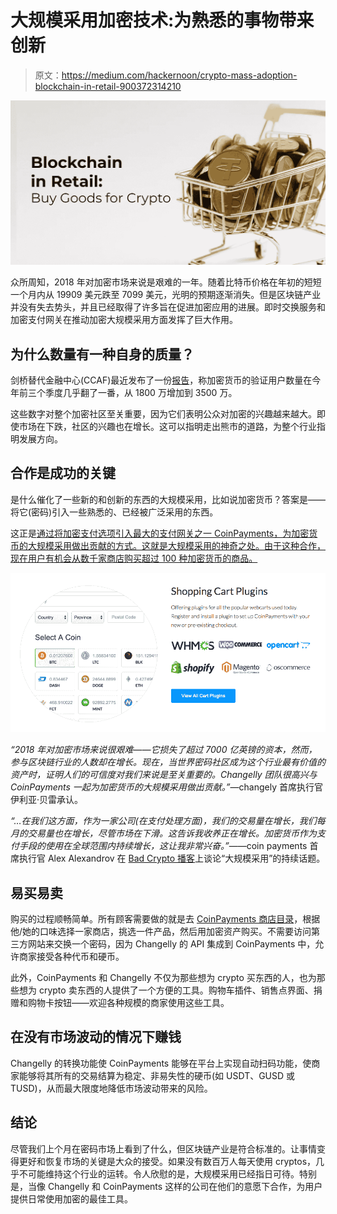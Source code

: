 # 大规模采用加密技术:为熟悉的事物带来创新

> 原文：<https://medium.com/hackernoon/crypto-mass-adoption-blockchain-in-retail-900372314210>

![](img/f34256d7d9cfb5af144dfa516bd89a2f.png)

众所周知，2018 年对加密市场来说是艰难的一年。随着比特币价格在年初的短短一个月内从 19909 美元跌至 7099 美元，光明的预期逐渐消失。但是区块链产业并没有失去势头，并且已经取得了许多旨在促进加密应用的进展。即时交换服务和加密支付网关在推动加密大规模采用方面发挥了巨大作用。

## **为什么数量有一种自身的质量？**

剑桥替代金融中心(CCAF)最近发布了一份[报告](https://www.jbs.cam.ac.uk/faculty-research/centres/alternative-finance/publications/2nd-global-cryptoasset-benchmarking-study/#.XBNoUC2B27Y)，称加密货币的验证用户数量在今年前三个季度几乎翻了一番，从 1800 万增加到 3500 万。

这些数字对整个加密社区至关重要，因为它们表明公众对加密的兴趣越来越大。即使市场在下跌，社区的兴趣也在增长。这可以指明走出熊市的道路，为整个行业指明发展方向。

## 合作是成功的关键

是什么催化了一些新的和创新的东西的大规模采用，比如说加密货币？答案是——将它(密码)引入一些熟悉的、已经被广泛采用的东西。

这正是[通过将加密支付选项引入最大的支付网关之一 CoinPayments，为加密货币的大规模采用做出贡献的方式。这就是大规模采用的神奇之处。由于这种合作，现在用户有机会从数千家商店购买超过 100 种加密货币的商品。](https://changelly.com/?utm_source=medium&ref_id=medium)

![](img/d19efe2a11edea1e31e126746f857809.png)

*“2018 年对加密市场来说很艰难——它损失了超过 7000 亿英镑的资本，然而，参与区块链行业的人数却在增长。现在，当世界密码社区成为这个行业最有价值的资产时，证明人们的可信度对我们来说是至关重要的。Changelly 团队很高兴与 CoinPayments 一起为加密货币的大规模采用做出贡献。”*—changely 首席执行官伊利亚·贝雷承认。

*“…在我们这方面，作为一家公司(在支付处理方面)，我们的交易量在增长，我们每月的交易量也在增长，尽管市场在下滑。这告诉我收养正在增长。加密货币作为支付手段的使用在全球范围内持续增长，这让我非常兴奋。”*——coin payments 首席执行官 Alex Alexandrov 在 [Bad Crypto 播客](https://badcryptopodcast.com/2018/12/20/spotlight-056/)上谈论“大规模采用”的持续话题。

## **易买易卖**

购买的过程顺畅简单。所有顾客需要做的就是去 [CoinPayments 商店目录](https://www.coinpayments.net/store-directory)，根据他/她的口味选择一家商店，挑选一件产品，然后用加密资产购买。不需要访问第三方网站来交换一个密码，因为 Changelly 的 API 集成到 CoinPayments 中，允许商家接受各种代币和硬币。

此外，CoinPayments 和 Changelly 不仅为那些想为 crypto 买东西的人，也为那些想为 crypto 卖东西的人提供了一个方便的工具。购物车插件、销售点界面、捐赠和购物卡按钮——欢迎各种规模的商家使用这些工具。

## **在没有市场波动的情况下赚钱**

Changelly 的转换功能使 CoinPayments 能够在平台上实现自动扫码功能，使商家能够将其所有的交易结算为稳定、非易失性的硬币(如 USDT、GUSD 或 TUSD)，从而最大限度地降低市场波动带来的风险。

## **结论**

尽管我们上个月在密码市场上看到了什么，但区块链产业是符合标准的。让事情变得更好和恢复市场的关键是大众的接受。如果没有数百万人每天使用 cryptos，几乎不可能维持这个行业的运转。令人欣慰的是，大规模采用已经指日可待。特别是，当像 Changelly 和 CoinPayments 这样的公司在他们的意愿下合作，为用户提供日常使用加密的最佳工具。